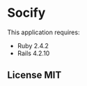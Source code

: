Socify
================

This application requires:

- Ruby 2.4.2
- Rails 4.2.10

License MIT
-------
